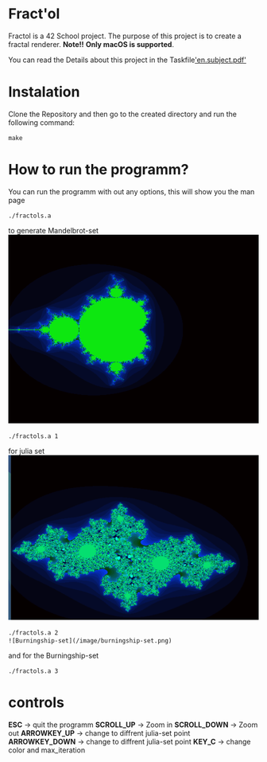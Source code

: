 # Fract'ol

Fractol is a 42 School project. The purpose of this project is to create a fractal renderer.
**Note!!**
**Only macOS is supported**.

You can read the Details about this project in the Taskfile['en.subject.pdf'](/en.subject.pdf)

# Instalation
Clone the Repository and then go to the created directory and run the following command:

```
make
```
# How to run the programm?
You can run the programm with out any options, this will show you the man page

```
./fractols.a
```
to generate Mandelbrot-set
![Mandelbrot](/image/Mandelbrot-set.png)
```
./fractols.a 1
```
for julia set
![Julia-set](/image/julia-set-3.png)
```
./fractols.a 2
![Burningship-set](/image/burningship-set.png)
```
and for the Burningship-set
```
./fractols.a 3
```

# controls
**ESC** 			-> quit the programm
**SCROLL_UP** 		-> Zoom in
**SCROLL_DOWN**		-> Zoom out
**ARROWKEY_UP**		-> change to diffrent julia-set point
**ARROWKEY_DOWN**	-> change to diffrent julia-set point
**KEY_C**			-> change color and max_iteration

